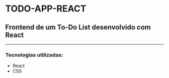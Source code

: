 # TODO-APP-REACT
## Frontend de um To-Do List desenvolvido com React

---

### Tecnologias utilizadas:
* React
* CSS
